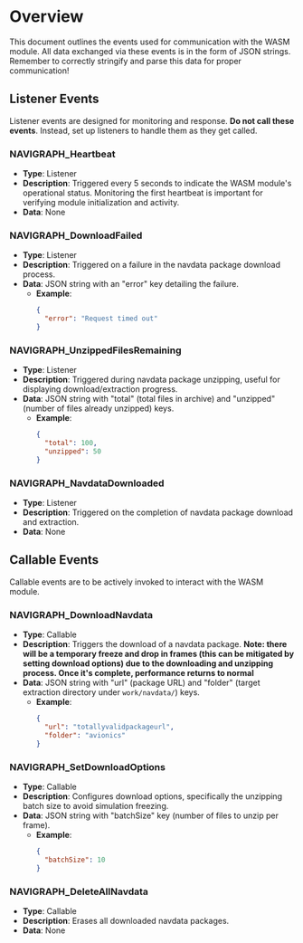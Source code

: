 # Overview

This document outlines the events used for communication with the WASM module. All data exchanged via these events is in the form of JSON strings. Remember to correctly stringify and parse this data for proper communication!

## Listener Events

Listener events are designed for monitoring and response. **Do not call these events**. Instead, set up listeners to handle them as they get called.

### NAVIGRAPH_Heartbeat

- **Type**: Listener
- **Description**: Triggered every 5 seconds to indicate the WASM module's operational status. Monitoring the first heartbeat is important for verifying module initialization and activity.
- **Data**: None

### NAVIGRAPH_DownloadFailed

- **Type**: Listener
- **Description**: Triggered on a failure in the navdata package download process.
- **Data**: JSON string with an "error" key detailing the failure.
  - **Example**:
    ```json
    {
      "error": "Request timed out"
    }
    ```

### NAVIGRAPH_UnzippedFilesRemaining

- **Type**: Listener
- **Description**: Triggered during navdata package unzipping, useful for displaying download/extraction progress.
- **Data**: JSON string with "total" (total files in archive) and "unzipped" (number of files already unzipped) keys.
  - **Example**:
    ```json
    {
      "total": 100,
      "unzipped": 50
    }
    ```

### NAVIGRAPH_NavdataDownloaded

- **Type**: Listener
- **Description**: Triggered on the completion of navdata package download and extraction.
- **Data**: None

## Callable Events

Callable events are to be actively invoked to interact with the WASM module.

### NAVIGRAPH_DownloadNavdata

- **Type**: Callable
- **Description**: Triggers the download of a navdata package. **Note: there will be a temporary freeze and drop in frames (this can be mitigated by setting download options) due to the downloading and unzipping process. Once it's complete, performance returns to normal**
- **Data**: JSON string with "url" (package URL) and "folder" (target extraction directory under `work/navdata/`) keys.
  - **Example**:
    ```json
    {
      "url": "totallyvalidpackageurl",
      "folder": "avionics"
    }
    ```

### NAVIGRAPH_SetDownloadOptions

- **Type**: Callable
- **Description**: Configures download options, specifically the unzipping batch size to avoid simulation freezing.
- **Data**: JSON string with "batchSize" key (number of files to unzip per frame).
  - **Example**:
    ```json
    {
      "batchSize": 10
    }
    ```

### NAVIGRAPH_DeleteAllNavdata

- **Type**: Callable
- **Description**: Erases all downloaded navdata packages.
- **Data**: None
